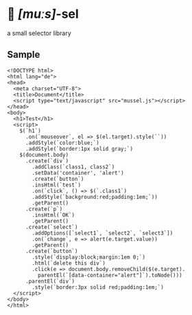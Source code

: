 # 🐁 *[muːs]*-sel
a small selector library

## Sample
    <!DOCTYPE html>
    <html lang="de">
    <head>
      <meta charset="UTF-8">
      <title>Document</title>
      <script type="text/javascript" src="mussel.js"></script>
    </head>
    <body>
      <h1>Test</h1>
      <script>
        $(`h1`)
          .on(`mouseover`, el => $(el.target).style(``))
          .addStyle(`color:blue;`)
          .addStyle(`border:1px solid gray;`)
        $(document.body)
          .create(`div`)
            .addClass(`class1, class2`)
            .setData('container', 'alert')
            .create(`button`)
            .insHtml(`test`)
            .on(`click`, () => $(`.class1`)
            .addStyle(`background:red;padding:1em;`))
            .getParent()
          .create(`p`)
            .insHtml(`OK`)
            .getParent()
          .create(`select`)
            .addOptions([`select1`, `select2`, `select3`])
            .on(`change`, e => alert(e.target.value))
            .getParent()
          .create(`button`)
            .style(`display:block;margin:1em 0;`)
            .html(`delete this div`)
            .click(e => document.body.removeChild($(e.target).
              parentEl(`[data-container="alert"]`).toNode()))
          .parentEl(`div`)
            .style(`border:3px solid red;padding:1em;`)
      </script>
    </body>
    </html>
